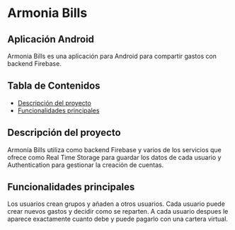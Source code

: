 # Armonia Bills
## Aplicación Android

Armonia Bills es una aplicación para Android para compartir gastos con backend Firebase.

## Tabla de Contenidos

- [Descripción del proyecto](#descripción-del-proyecto)
- [Funcionalidades principales](#funcionalidades-principales)

## Descripción del proyecto

Armonía Bills utiliza como backend Firebase y varios de los servicios que ofrece como Real Time Storage para guardar los datos de cada usuario y Authentication para gestionar la creación de cuentas.

## Funcionalidades principales

Los usuarios crean grupos y añaden a otros usuarios. Cada usuario puede crear nuevos gastos y decidir como se reparten. A cada usuario despues le aparece exactamente cuanto debe y puede pagarlo con una cartera virtual.
